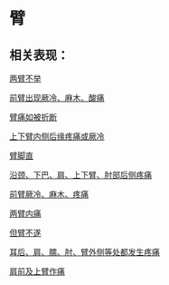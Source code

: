 # 臂## 相关表现： [两臂不举](https://www.gmzyjc.com/search/result?wd=两臂不举)[前臂出现厥冷、麻木、酸痛](https://www.gmzyjc.com/search/result?wd=前臂出现厥冷、麻木、酸痛)[臂痛如被折断](https://www.gmzyjc.com/search/result?wd=臂痛如被折断)[上下臂内侧后缘疼痛或厥冷](https://www.gmzyjc.com/search/result?wd=上下臂内侧后缘疼痛或厥冷)[臂脚直](https://www.gmzyjc.com/search/result?wd=臂脚直)[沿颈、下巴、肩、上下臂、肘部后侧疼痛](https://www.gmzyjc.com/search/result?wd=沿颈、下巴、肩、上下臂、肘部后侧疼痛)[前臂厥冷、麻木、疼痛](https://www.gmzyjc.com/search/result?wd=前臂厥冷、麻木、疼痛)[两臂内痛](https://www.gmzyjc.com/search/result?wd=两臂内痛)[但臂不遂](https://www.gmzyjc.com/search/result?wd=但臂不遂)[耳后、肩、臑、肘、臂外侧等处都发生疼痛](https://www.gmzyjc.com/search/result?wd=耳后、肩、臑、肘、臂外侧等处都发生疼痛)[肩前及上臂作痛](https://www.gmzyjc.com/search/result?wd=肩前及上臂作痛)